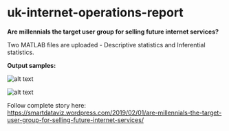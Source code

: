# uk-internet-operations-report
**Are millennials the target user group for selling future internet services?**

Two MATLAB files are uploaded - Descriptive statistics and Inferential statistics.

**Output samples:**

![alt text](https://smartdataviz.files.wordpress.com/2019/01/image-16.png)

![alt text](https://smartdataviz.files.wordpress.com/2019/01/image-17.png)

Follow complete story here: https://smartdataviz.wordpress.com/2019/02/01/are-millennials-the-target-user-group-for-selling-future-internet-services/
